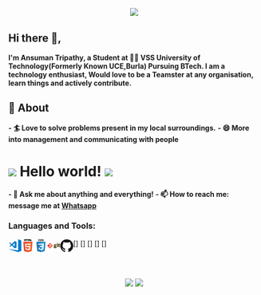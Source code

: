 

<!--
**ansuman-tripathy/ansuman-tripathy** is a ✨ _special_ ✨ repository because its `README.md` (this file) appears on your GitHub profile.-->




<p align = "center"><img src="https://media.giphy.com/media/du3J3cXyzhj75IOgvA/giphy.gif" width="250" /></p>
</p>

## Hi there 👋,           
<strong>I'm Ansuman Tripathy, a Student at 👨‍💻 VSS University of Technology(Formerly Known UCE,Burla) Pursuing BTech.  I am a technology enthusiast, Would love to be a Teamster at any organisation, learn things and actively contribute.</strong>  

## 🧐 About
<strong>- 🏄‍ Love to solve problems present in my local surroundings.</strong>
<strong>- 😄 More into management and communicating with people</strong>



# <img src="https://github.com/TheDudeThatCode/TheDudeThatCode/blob/master/Assets/Hi.gif" width="29px"> Hello world!&nbsp;<img src="https://github.com/TheDudeThatCode/TheDudeThatCode/blob/master/Assets/Earth.gif" width="24px">

<strong>- 💬 Ask me about anything and everything!</strong>
<strong>- 📫 How to reach me: message me at [Whatsapp](https://wa.me/917683851285)</strong><br>
### Languages and Tools:

[<img align="left" alt="Visual Studio Code" width="26px" src="https://raw.githubusercontent.com/github/explore/80688e429a7d4ef2fca1e82350fe8e3517d3494d/topics/visual-studio-code/visual-studio-code.png" />]
[<img align="left" alt="HTML5" width="26px" src="https://raw.githubusercontent.com/github/explore/80688e429a7d4ef2fca1e82350fe8e3517d3494d/topics/html/html.png" />]
[<img align="left" alt="CSS3" width="26px" src="https://raw.githubusercontent.com/github/explore/80688e429a7d4ef2fca1e82350fe8e3517d3494d/topics/css/css.png" />]
[<img align="left" alt="Git" width="26px" src="https://raw.githubusercontent.com/github/explore/80688e429a7d4ef2fca1e82350fe8e3517d3494d/topics/git/git.png" />]
[<img align="left" alt="GitHub" width="26px" src="https://raw.githubusercontent.com/github/explore/78df643247d429f6cc873026c0622819ad797942/topics/github/github.png" />]

<br />
<br />


<p align = "center">
<img src = "https://github-readme-stats.vercel.app/api?username=ansuman-tripathy&show_icons=true&theme=radical&layout=compact">
<img src = "https://github-readme-stats.vercel.app/api/top-langs/?username=ansuman-tripathy&theme=tokyonight&layout=compact">
  </p>
  
<br />
